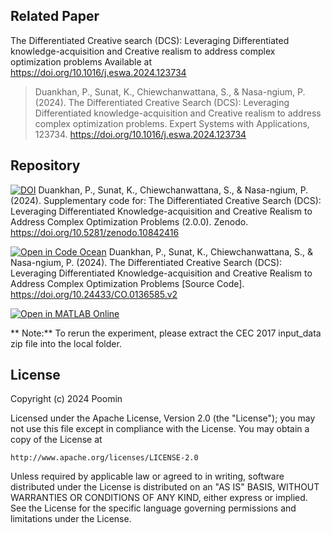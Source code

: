 ## Related Paper
The Differentiated Creative search (DCS): Leveraging Differentiated knowledge-acquisition and Creative realism to address complex optimization problems Available at https://doi.org/10.1016/j.eswa.2024.123734

> Duankhan, P., Sunat, K., Chiewchanwattana, S., & Nasa-ngium, P.  (2024). The Differentiated Creative Search (DCS): Leveraging  Differentiated knowledge-acquisition and Creative realism to address  complex optimization problems. Expert Systems with Applications, 123734. https://doi.org/10.1016/j.eswa.2024.123734


## Repository

[![DOI](https://zenodo.org/badge/DOI/10.5281/zenodo.10842416.svg)](https://doi.org/10.5281/zenodo.10842416)
Duankhan, P., Sunat, K., Chiewchanwattana, S., & Nasa-ngium, P. (2024). Supplementary code for: The Differentiated Creative Search (DCS): Leveraging Differentiated Knowledge-acquisition and Creative Realism to Address Complex Optimization Problems (2.0.0). Zenodo. https://doi.org/10.5281/zenodo.10842416

[![Open in Code Ocean](https://codeocean.com/codeocean-assets/badge/open-in-code-ocean.svg)](https://codeocean.com/capsule/0964327/tree)
Duankhan, P., Sunat, K., Chiewchanwattana, S., & Nasa-ngium, P. (2024). The Differentiated Creative Search (DCS): Leveraging Differentiated Knowledge-acquisition and Creative Realism to Address Complex Optimization Problems [Source Code]. https://doi.org/10.24433/CO.0136585.v2

[![Open in MATLAB Online](https://www.mathworks.com/images/responsive/global/open-in-matlab-online.svg)](https://www.mathworks.com/matlabcentral/fileexchange/161411-differentiated-creative-search-dcs)

** Note:**
To rerun the experiment, please extract the CEC 2017 input_data zip file into the local folder.

## License
Copyright (c) 2024 Poomin

Licensed under the Apache License, Version 2.0 (the "License");
you may not use this file except in compliance with the License.
You may obtain a copy of the License at

    http://www.apache.org/licenses/LICENSE-2.0

Unless required by applicable law or agreed to in writing, software
distributed under the License is distributed on an "AS IS" BASIS,
WITHOUT WARRANTIES OR CONDITIONS OF ANY KIND, either express or implied.
See the License for the specific language governing permissions and
limitations under the License.
